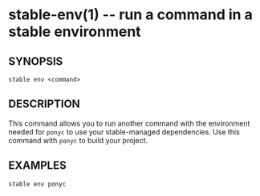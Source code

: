 stable-env(1) -- run a command in a stable environment
======================================================

## SYNOPSIS

    stable env <command>

## DESCRIPTION

This command allows you to run another command with the environment
needed for `ponyc` to use your stable-managed dependencies. Use
this command with `ponyc` to build your project.

## EXAMPLES

    stable env ponyc
